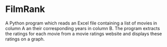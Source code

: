 # FilmRank

A Python program which reads an Excel file containing a list of movies in column A an their corresponding years in column B. The program extracts the ratings for each movie from a movie ratings website and displays these ratings on a graph.
